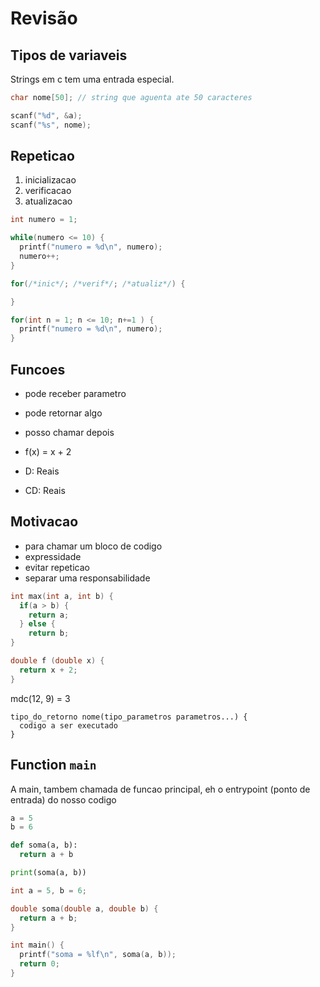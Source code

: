 # Revisão

## Tipos de variaveis

Strings em c tem uma entrada especial.

```c
char nome[50]; // string que aguenta ate 50 caracteres

scanf("%d", &a);
scanf("%s", nome);
```

## Repeticao

1. inicializacao
2. verificacao
3. atualizacao

```c
int numero = 1;

while(numero <= 10) {
  printf("numero = %d\n", numero);
  numero++;
}
```

```c
for(/*inic*/; /*verif*/; /*atualiz*/) {

}
```

```c
for(int n = 1; n <= 10; n+=1 ) {
  printf("numero = %d\n", numero);
}
```

## Funcoes

- pode receber parametro
- pode retornar algo
- posso chamar depois

- f(x) = x + 2
- D: Reais
- CD: Reais

## Motivacao

- para chamar um bloco de codigo
- expressidade
- evitar repeticao
- separar uma responsabilidade

```c
int max(int a, int b) {
  if(a > b) {
    return a;
  } else {
    return b;
}
```

```c
double f (double x) {
  return x + 2;
}
```

mdc(12, 9) = 3

```
tipo_do_retorno nome(tipo_parametros parametros...) {
  codigo a ser executado
}
```

## Function `main`

A main, tambem chamada de funcao principal, eh o entrypoint (ponto de entrada) do nosso codigo

```py
a = 5
b = 6

def soma(a, b):
  return a + b

print(soma(a, b))
```

```c
int a = 5, b = 6;

double soma(double a, double b) {
  return a + b;
}

int main() {
  printf("soma = %lf\n", soma(a, b));
  return 0;
}
```
